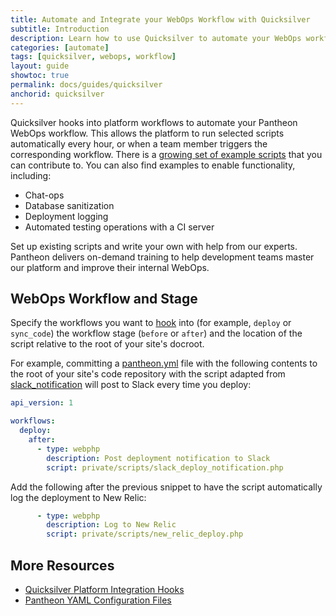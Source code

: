 ```yaml
---
title: Automate and Integrate your WebOps Workflow with Quicksilver
subtitle: Introduction
description: Learn how to use Quicksilver to automate your WebOps workflow.
categories: [automate]
tags: [quicksilver, webops, workflow]
layout: guide
showtoc: true
permalink: docs/guides/quicksilver
anchorid: quicksilver
---
```


Quicksilver hooks into platform workflows to automate your Pantheon WebOps workflow. This allows the platform to run selected scripts automatically every hour, or when a team member triggers the corresponding workflow. There is a [growing set of example scripts](https://github.com/pantheon-systems/quicksilver-examples/) that you can contribute to. You can also find examples to enable functionality, including:

- Chat-ops
- Database sanitization
- Deployment logging
- Automated testing operations with a CI server

<Enablement title="Quicksilver Cloud Hooks Training" link="https://pantheon.io/learn-pantheon?docs">

Set up existing scripts and write your own with help from our experts. Pantheon delivers on-demand training to help development teams master our platform and improve their internal WebOps.

</Enablement>

## WebOps Workflow and Stage

Specify the workflows you want to [hook](/guides/quicksilver/hooks) into (for example, `deploy` or `sync_code`) the workflow stage (`before` or `after`) and the location of the script relative to the root of your site's docroot.

For example, committing a [pantheon.yml](/pantheon-yml) file with the following contents to the root of your site's code repository with the script adapted from [slack_notification](https://github.com/pantheon-systems/quicksilver-examples/tree/master/slack_notification) will post to Slack every time you deploy:

```yaml:title=pantheon.yml
api_version: 1

workflows:
  deploy:
    after:
      - type: webphp
        description: Post deployment notification to Slack
        script: private/scripts/slack_deploy_notification.php
```

Add the following after the previous snippet to have the script automatically log the deployment to New Relic:

```yaml:title=pantheon.yml
      - type: webphp
        description: Log to New Relic
        script: private/scripts/new_relic_deploy.php
```

## More Resources

- [Quicksilver Platform Integration Hooks](/pantheon-yml#quicksilver-platform-integration-hooks)
- [Pantheon YAML Configuration Files](/pantheon-yml)